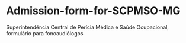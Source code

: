 # Admission-form-for-SCPMSO-MG
Superintendência Central de Perícia Médica e Saúde Ocupacional, formulário para fonoaudiólogos 
